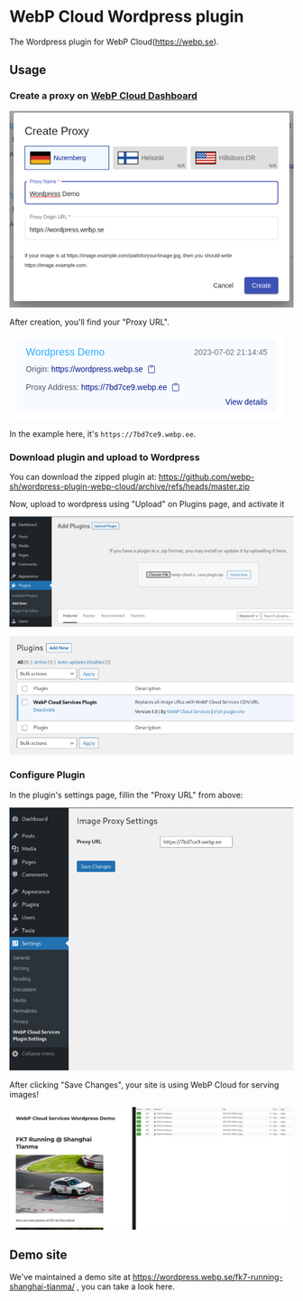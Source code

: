 # WebP Cloud Wordpress plugin

The Wordpress plugin for WebP Cloud(https://webp.se).

## Usage

### Create a proxy on [WebP Cloud Dashboard](https://dashboard.webp.se/proxy)

![](./images/create-proxy.png)

After creation, you'll find your "Proxy URL". 

![](./images/proxy-info.png)

In the example here, it's `https://7bd7ce9.webp.ee`.

### Download plugin and upload to Wordpress

You can download the zipped plugin at: https://github.com/webp-sh/wordpress-plugin-webp-cloud/archive/refs/heads/master.zip

Now, upload to wordpress using "Upload" on Plugins page, and activate it

![](./images/upload-plugin.png)

![](./images/activate-plugin.png)


### Configure Plugin

In the plugin's settings page, fillin the "Proxy URL" from above:

![](./images/config-plugin.png)

After clicking "Save Changes", your site is using WebP Cloud for serving images!

![](./images/demo.png)


## Demo site

We've maintained a demo site at https://wordpress.webp.se/fk7-running-shanghai-tianma/ , you can take a look here.


